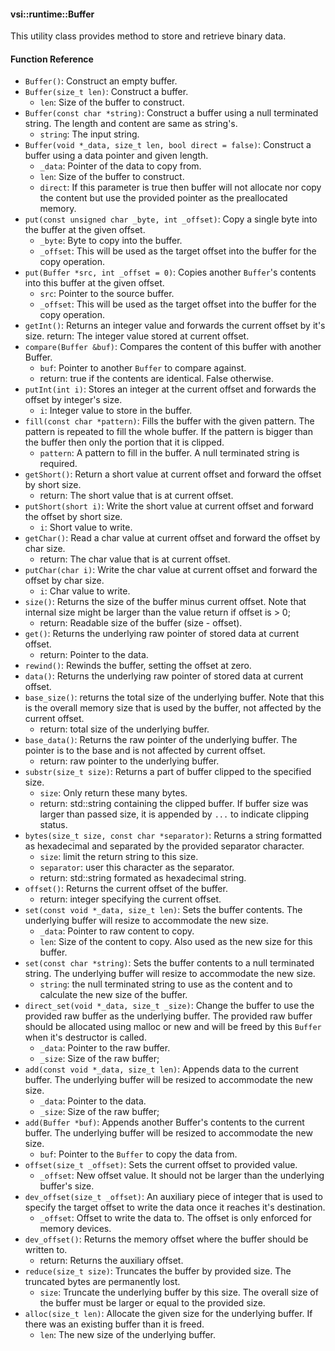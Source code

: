 #### vsi::runtime::Buffer
This utility class provides method to store and retrieve binary data.

#### Function Reference
- `Buffer()`: Construct an empty buffer.
- `Buffer(size_t len)`: Construct a buffer.
	- `len`: Size of the buffer to construct.
- `Buffer(const char *string)`: Construct a buffer using a null terminated string. The length and content are same as string's.
	- `string`: The input string.
- `Buffer(void *_data, size_t len, bool direct = false)`: Construct a buffer using a data pointer and given length.
	- `_data`: Pointer of the data to copy from.
	- `len`: Size of the buffer to construct.
	- `direct`: If this parameter is true then buffer will not allocate nor copy the content but use the provided pointer as the preallocated memory.
- `put(const unsigned char _byte, int _offset)`: Copy a single byte into the buffer at the given offset.
	- `_byte`: Byte to copy into the buffer.
	- `_offset`: This will be used as the target offset into the buffer for the copy operation.
- `put(Buffer *src, int _offset = 0)`: Copies another `Buffer`'s contents into this buffer at the given offset.
	- `src`: Pointer to the source buffer.
	- `_offset`: This will be used as the target offset into the buffer for the copy operation.
- `getInt()`: Returns an integer value and forwards the current offset by it's size.
	return: The integer value stored at current offset.
- `compare(Buffer &buf)`: Compares the content of this buffer with another Buffer.
	- `buf`: Pointer to another `Buffer` to compare against.
	- return: true if the contents are identical. False otherwise.
- `putInt(int i)`: Stores an integer at the current offset and forwards the offset by integer's size.
	- `i`: Integer value to store in the buffer.
- `fill(const char *pattern)`: Fills the buffer with the given pattern. The pattern is repeated to fill the whole buffer. If the pattern is bigger than the buffer then only the portion that it is clipped.
	- `pattern`: A pattern to fill in the buffer. A null terminated string is required.
- `getShort()`: Return a short value at current offset and forward the offset by short size.
	- return: The short value that is at current offset.
- `putShort(short i)`: Write the short value at current offset and forward the offset by short size.
	- `i`: Short value to write.
- `getChar()`: Read a char value at current offset and forward the offset by char size.
	- return: The char value that is at current offset.
- `putChar(char i)`: Write the char value at current offset and forward the offset by char size.
	- `i`: Char value to write.
- `size()`: Returns the size of the buffer minus current offset. Note that internal size might be larger than the value return if offset is > 0;
	- return: Readable size of the buffer (size - offset).
- `get()`: Returns the underlying raw pointer of stored data at current offset.
	- return: Pointer to the data.
- `rewind()`: Rewinds the buffer, setting the offset at zero.
- `data()`: Returns the underlying raw pointer of stored data at current offset.
- `base_size()`: returns the total size of the underlying buffer. Note that this is the overall memory size that is used by the buffer, not affected by the current offset.
	- return: total size of the underlying buffer.
- `base_data()`: Returns the raw pointer of the underlying buffer. The pointer is to the base and is not affected by current offset.
	- return: raw pointer to the underlying buffer.
- `substr(size_t size)`: Returns a part of buffer clipped to the specified size.
	- `size`: Only return these many bytes.
	- return: std::string containing the clipped buffer. If buffer size was larger than passed size, it is appended by `...` to indicate clipping status.
- `bytes(size_t size, const char *separator)`: Returns a string formatted as hexadecimal and separated by the provided separator character.
	- `size`: limit the return string to this size.
	- `separator`: user this character as the separator.
	- return: std::string formated as hexadecimal string.
- `offset()`: Returns the current offset of the buffer.
	- return: integer specifying the current offset.
- `set(const void *_data, size_t len)`: Sets the buffer contents. The underlying buffer will resize to accommodate the new size.
	- `_data`: Pointer to raw content to copy.
	- `len`: Size of the content to copy. Also used as the new size for this buffer.
- `set(const char *string)`: Sets the buffer contents to a null terminated string. The underlying buffer will resize to accommodate the new size.
	- `string`: the null terminated string to use as the content and to calculate the new size of the buffer.
- `direct_set(void *_data, size_t _size)`: Change the buffer to use the provided raw buffer as the underlying buffer. The provided raw buffer should be allocated using malloc or new and will be freed by this `Buffer` when it's destructor is called.
	- `_data`: Pointer to the raw buffer.
	- `_size`: Size of the raw buffer;
- `add(const void *_data, size_t len)`: Appends data to the current buffer. The underlying buffer will be resized to accommodate the new size.
	- `_data`: Pointer to the data.
	- `_size`: Size of the raw buffer;
- `add(Buffer *buf)`: Appends another Buffer's contents to the current buffer. The underlying buffer will be resized to accommodate the new size.
	- `buf`: Pointer to the `Buffer` to copy the data from.
- `offset(size_t _offset)`: Sets the current offset to provided value.
	- `_offset`: New offset value. It should not be larger than the underlying buffer's size.
- `dev_offset(size_t _offset)`: An auxiliary piece of integer that is used to specify the target offset to write the data once it reaches it's destination.
	- `_offset`: Offset to write the data to. The offset is only enforced for memory devices.
- `dev_offset()`: Returns the memory offset where the buffer should be written to.
	- return: Returns the auxiliary offset.
- `reduce(size_t size)`: Truncates the buffer by provided size. The truncated bytes are permanently lost.
	- `size`: Truncate the underlying buffer by this size. The overall size of the buffer must be larger or equal to the provided size.
- `alloc(size_t len)`: Allocate the given size for the underlying buffer. If there was an existing buffer than it is freed.
	- `len`: The new size of the underlying buffer.
